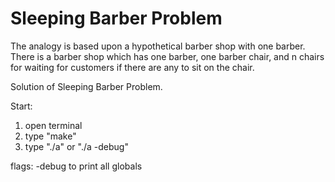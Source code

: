 # Sleeping Barber Problem
The analogy is based upon a hypothetical barber shop with one barber. There is a barber shop which has one barber, one barber chair, and n chairs for waiting for customers if there are any to sit on the chair.

Solution of Sleeping Barber Problem.

Start:
1. open terminal 
2. type "make"
3. type "./a" or "./a -debug" 

flags:
-debug to print all globals
